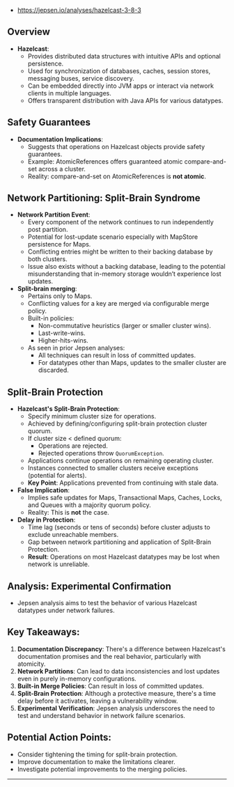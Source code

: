 - https://jepsen.io/analyses/hazelcast-3-8-3
## Overview
- **Hazelcast**:
  - Provides distributed data structures with intuitive APIs and optional persistence.
  - Used for synchronization of databases, caches, session stores, messaging buses, service discovery.
  - Can be embedded directly into JVM apps or interact via network clients in multiple languages.
  - Offers transparent distribution with Java APIs for various datatypes.
## Safety Guarantees
- **Documentation Implications**:
  - Suggests that operations on Hazelcast objects provide safety guarantees.
  - Example: AtomicReferences offers guaranteed atomic compare-and-set across a cluster.
  - Reality: compare-and-set on AtomicReferences is **not atomic**.
## Network Partitioning: Split-Brain Syndrome
- **Network Partition Event**:
  - Every component of the network continues to run independently post partition.
  - Potential for lost-update scenario especially with MapStore persistence for Maps.
  - Conflicting entries might be written to their backing database by both clusters.
  - Issue also exists without a backing database, leading to the potential misunderstanding that in-memory storage wouldn’t experience lost updates.
- **Split-brain merging**:
  - Pertains only to Maps.
  - Conflicting values for a key are merged via configurable merge policy.
  - Built-in policies:
    - Non-commutative heuristics (larger or smaller cluster wins).
    - Last-write-wins.
    - Higher-hits-wins.
  - As seen in prior Jepsen analyses:
    - All techniques can result in loss of committed updates.
    - For datatypes other than Maps, updates to the smaller cluster are discarded.
## Split-Brain Protection
- **Hazelcast's Split-Brain Protection**:
  - Specify minimum cluster size for operations.
  - Achieved by defining/configuring split-brain protection cluster quorum.
  - If cluster size < defined quorum:
    - Operations are rejected.
    - Rejected operations throw `QuorumException`.
  - Applications continue operations on remaining operating cluster.
  - Instances connected to smaller clusters receive exceptions (potential for alerts).
  - **Key Point**: Applications prevented from continuing with stale data.
- **False Implication**:
  - Implies safe updates for Maps, Transactional Maps, Caches, Locks, and Queues with a majority quorum policy.
  - Reality: This is **not** the case.
- **Delay in Protection**:
  - Time lag (seconds or tens of seconds) before cluster adjusts to exclude unreachable members.
  - Gap between network partitioning and application of Split-Brain Protection.
  - **Result**: Operations on most Hazelcast datatypes may be lost when network is unreliable.
## Analysis: Experimental Confirmation
- Jepsen analysis aims to test the behavior of various Hazelcast datatypes under network failures.
## Key Takeaways:
1. **Documentation Discrepancy**: There's a difference between Hazelcast's documentation promises and the real behavior, particularly with atomicity.
2. **Network Partitions**: Can lead to data inconsistencies and lost updates even in purely in-memory configurations.
3. **Built-in Merge Policies**: Can result in loss of committed updates.
4. **Split-Brain Protection**: Although a protective measure, there's a time delay before it activates, leaving a vulnerability window.
5. **Experimental Verification**: Jepsen analysis underscores the need to test and understand behavior in network failure scenarios.
## Potential Action Points:
- Consider tightening the timing for split-brain protection.
- Improve documentation to make the limitations clearer.
- Investigate potential improvements to the merging policies.
---

